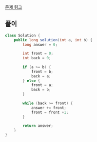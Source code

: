 [문제 링크](https://school.programmers.co.kr/learn/courses/30/lessons/12912)

## 풀이
```java
class Solution {
    public long solution(int a, int b) {
        long answer = 0;
        
        int front = 0;
        int back = 0;
        
        if (a >= b) {
            front = b;
            back = a;
        } else {
            front = a;
            back = b;
        }
         
        while (back >= front) {
            answer += front;
            front = front +1;
        }
        
        return answer;        
    }
}
```
